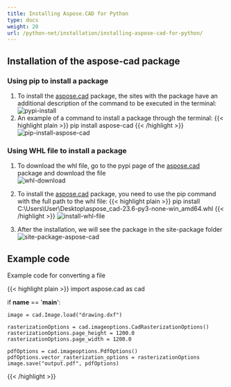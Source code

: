 ```yaml
---
title: Installing Aspose.CAD for Python
type: docs
weight: 20
url: /python-net/installation/installing-aspose-cad-for-python/
---
```


## **Installation of the aspose-cad package**

### Using pip to install a package

1. To install the [aspose.cad](https://pypi.org/project/aspose-cad/) package, the sites with the package have an additional description of the command to be executed in the terminal:<br/>
![pypi-install](/cad/_assets/python-net/install/pypi-aspose-cad.png)
1. An example of a command to install a package through the terminal:
{{< highlight plain >}}
pip install aspose-cad
{{< /highlight >}}
![pip-install-aspose-cad](/cad/_assets/python-net/install/pip-install-aspose.png)

### Using WHL file to install a package

1. To download the whl file, go to the pypi page of the [aspose.cad](https://pypi.org/project/aspose-cad/#files) package and download the file<br/>
![whl-download](/cad/_assets/python-net/install/download-whl-file.png)<br/>
1. To install the [aspose.cad](https://pypi.org/project/aspose-cad/) package, you need to use the pip command with the full path to the whl file:
{{< highlight plain >}}
pip install C:\Users\User\Desktop\aspose_cad-23.6-py3-none-win_amd64.whl
{{< /highlight >}}
![install-whl-file](/cad/_assets/python-net/install/install-whl-file-terminal.png)

1. After the installation, we will see the package in the site-package folder<br/>
![site-package-aspose-cad](/cad/_assets/python-net/install/site-package-aspose.png)

## Example code
Example code for converting a file

{{< highlight plain >}}
import aspose.cad as cad

if __name__ == '__main__':
    
    image = cad.Image.load("drawing.dxf")

    rasterizationOptions = cad.imageoptions.CadRasterizationOptions()
    rasterizationOptions.page_height = 1200.0
    rasterizationOptions.page_width = 1200.0
    
    pdfOptions = cad.imageoptions.PdfOptions()
    pdfOptions.vector_rasterization_options = rasterizationOptions
    image.save("output.pdf", pdfOptions)
{{< /highlight >}}
